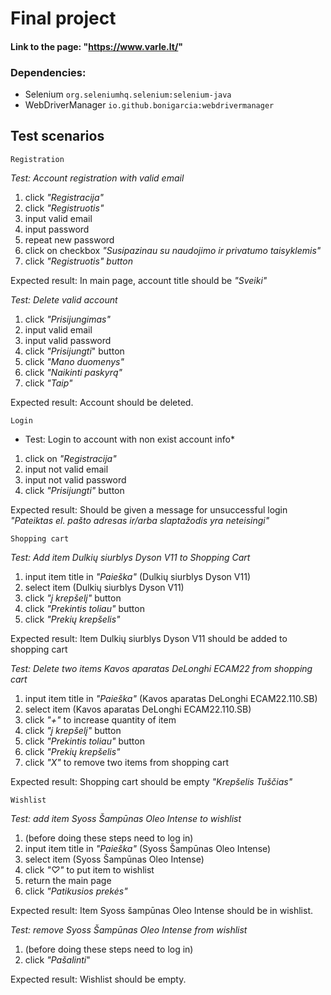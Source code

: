 # Final project 

#### Link to the page: "https://www.varle.lt/"

### Dependencies:
- Selenium `org.seleniumhq.selenium:selenium-java`
- WebDriverManager `io.github.bonigarcia:webdrivermanager`

## Test scenarios

`Registration`

*Test: Account registration with valid email*

1. click *"Registracija"* 
2. click  *"Registruotis"* 
3. input valid email 
4. input password 
5. repeat new password 
6. click on checkbox *"Susipazinau su naudojimo ir privatumo taisyklemis"* 
7. click  *"Registruotis" button*

 Expected result: In main page, account title should be *"Sveiki"*

*Test: Delete valid account*

1. click *"Prisijungimas"*
2. input valid email
3. input valid password
4. click *"Prisijungti*" button
5. click  *"Mano duomenys"*
6. click *"Naikinti paskyrą"*
7. click *"Taip"*

Expected result: Account should be deleted.

`Login`

* Test: Login to account with non exist account info*

1. click on *"Registracija"* 
2. input not valid email
3. input not valid password 
4. click *"Prisijungti"* button

Expected result: Should be given a message for unsuccessful login 
*"Pateiktas el. pašto adresas ir/arba slaptažodis yra neteisingi"*

`Shopping cart`

*Test: Add item Dulkių siurblys Dyson V11 to Shopping Cart*

1. input item title in *"Paieška"* (Dulkių siurblys Dyson V11)
2. select item (Dulkių siurblys Dyson V11)
3. click *"į krepšelį"* button
4. click *"Prekintis toliau"* button
5. click *"Prekių krepšelis"*

Expected result: Item Dulkių siurblys Dyson V11 should be added to shopping cart

*Test: Delete two items Kavos aparatas DeLonghi ECAM22 from shopping cart*

1. input item title in *"Paieška"* (Kavos aparatas DeLonghi ECAM22.110.SB)
2. select item (Kavos aparatas DeLonghi ECAM22.110.SB)
3. click *"+"* to increase quantity of item 
4. click *"į krepšelį"* button
5. click *"Prekintis toliau"* button
6. click *"Prekių krepšelis"*
7. click *"X"* to remove two items from shopping cart

Expected result: Shopping cart should be empty *"Krepšelis Tuščias"*

`Wishlist`

*Test: add item Syoss Šampūnas Oleo Intense to wishlist*

1. (before doing these steps need to log in)
2. input item title in *"Paieška"* (Syoss Šampūnas Oleo Intense)
3. select item (Syoss Šampūnas Oleo Intense)
4. click *"♡"* to put item to wishlist
5. return the main page
6. click *"Patikusios prekės"*

Expected result: Item Syoss šampūnas Oleo Intense should be in wishlist.

*Test: remove Syoss Šampūnas Oleo Intense from wishlist*

1. (before doing these steps need to log in)
2. click *"Pašalinti*"

Expected result: Wishlist should be empty.








